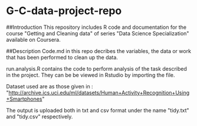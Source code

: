 # G-C-data-project-repo
##Introduction
This repository includes R code and documentation for the course "Getting and Cleaning data" of series "Data Science Specialization"  available on Coursera.

##Description
Code.md in this repo decribes the variables, the data or work that has been performed to clean up the data.

run.analysis.R contains the code to perform analysis of the task described in the project. They can be be viewed in Rstudio by importing the file.

Dataset used are as those given in : "http://archive.ics.uci.edu/ml/datasets/Human+Activity+Recognition+Using+Smartphones"

The output is uploaded both in txt and csv format under the name "tidy.txt" and "tidy.csv" respectively.
